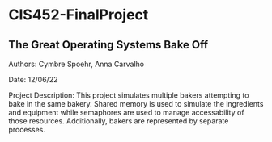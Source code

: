 # CIS452-FinalProject
## The Great Operating Systems Bake Off

Authors: Cymbre Spoehr, Anna Carvalho

Date: 12/06/22

Project Description: This project simulates multiple bakers attempting to bake in the same bakery. 
Shared memory is used to simulate the ingredients and equipment while semaphores are used to manage
accessability of those resources. Additionally, bakers are represented by separate processes.

